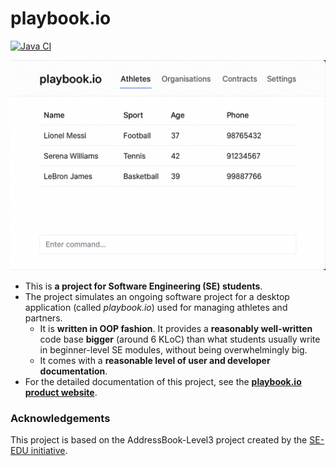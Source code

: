 # playbook.io

[![Java CI](https://github.com/AY2526S1-CS2103T-F13-3/tp/actions/workflows/gradle.yml/badge.svg)](https://github.com/AY2526S1-CS2103T-F13-3/tp/actions/workflows/gradle.yml)

![Ui](docs/images/Ui.png)

* This is **a project for Software Engineering (SE) students**.<br>
* The project simulates an ongoing software project for a desktop application (called _playbook.io_) used for managing athletes and partners.
  * It is **written in OOP fashion**. It provides a **reasonably well-written** code base **bigger** (around 6 KLoC) than what students usually write in beginner-level SE modules, without being overwhelmingly big.
  * It comes with a **reasonable level of user and developer documentation**.
* For the detailed documentation of this project, see the **[playbook.io product website](https://se-education.org/addressbook-level3)**.

### Acknowledgements
This project is based on the AddressBook-Level3 project created by the [SE-EDU initiative](https://se-education.org).

